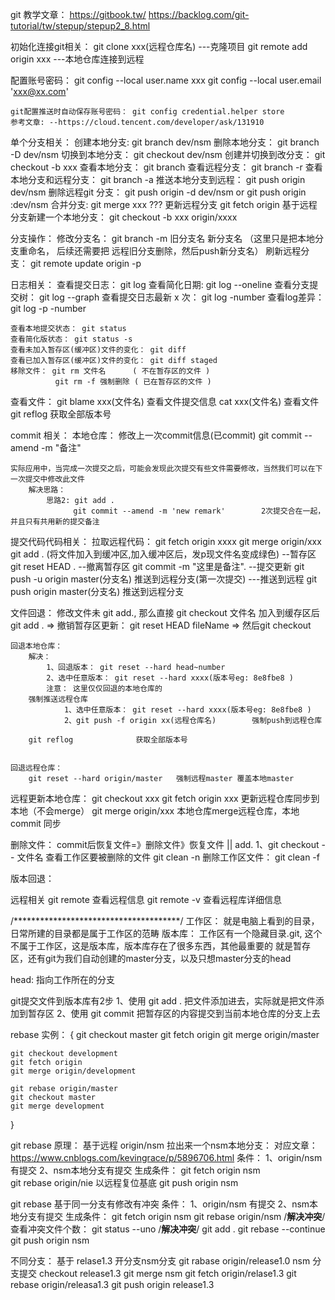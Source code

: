 git 教学文章： https://gitbook.tw/
              https://backlog.com/git-tutorial/tw/stepup/stepup2_8.html

初始化连接git相关：
    git clone xxx(远程仓库名)            ---克隆项目
    git remote add origin xxx           ---本地仓库连接到远程

配置账号密码：
    git config --local user.name xxx
    git config --local user.email 'xxx@xx.com'

    git配置推送时自动保存账号密码： git config credential.helper store          
    参考文章: --https://cloud.tencent.com/developer/ask/131910

单个分支相关：
    创建本地分支: git branch dev/nsm
    删除本地分支： git branch -D dev/nsm
    切换到本地分支： git checkout dev/nsm
    创建并切换到改分支： git checkout -b xxx
    查看本地分支： git branch
    查看远程分支： git branch -r
    查看本地分支和远程分支： git branch -a
    推送本地分支到远程： git push origin dev/nsm
    删除远程git 分支： git push origin -d dev/nsm  or  git push origin :dev/nsm
    合并分支: git merge xxx  ???
    更新远程分支 git fetch origin
    基于远程分支新建一个本地分支： git checkout -b xxx origin/xxxx

分支操作：
    修改分支名： git branch -m 旧分支名  新分支名    （这里只是把本地分支重命名， 后续还需要把 远程旧分支删除，然后push新分支名）
    刷新远程分支： git remote update origin -p

日志相关：
    查看提交日志： git log
    查看简化日期: git log --oneline
    查看分支提交树： git log --graph
    查看提交日志最新 x 次： git log -number
    查看log差异： git log -p -number

    查看本地提交状态： git status
    查看简化版状态： git status -s 
    查看未加入暂存区(缓冲区)文件的变化： git diff
    查看已加入暂存区(缓冲区)文件的变化： git diff staged
    移除文件： git rm 文件名      ( 不在暂存区的文件 )
              git rm -f 强制删除 ( 已在暂存区的文件 )

查看文件：
    git blame xxx(文件名)   查看文件提交信息
    cat xxx(文件名)         查看文件
    git reflog              获取全部版本号


commit 相关：
    本地仓库：
        修改上一次commit信息(已commit)
            git commit --amend -m "备注"
    
    
    实际应用中，当完成一次提交之后，可能会发现此次提交有些文件需要修改，当然我们可以在下一次提交中修改此文件
        解决思路： 
            思路2: git add .
                  git commit --amend -m 'new remark'        2次提交合在一起，并且只有共用新的提交备注


提交代码代码相关：
    拉取远程代码： git fetch origin xxxx
    git merge origin/xxx
    git add . (将文件加入到缓冲区,加入缓冲区后，发p现文件名变成绿色)   --暂存区
    git reset HEAD .                                              --撤离暂存区
    git commit -m "这里是备注".                                    --提交更新
    git push -u origin master(分支名) 推送到远程分支(第一次提交)     ---推送到远程
    git push origin master(分支名)    推送到远程分支 

文件回退：
    修改文件未 git add., 那么直接 git checkout 文件名
    加入到缓存区后 git add .  =>    撤销暂存区更新： git reset HEAD fileName    => 然后git checkout

    回退本地仓库：
        解决：  
            1、回退版本： git reset --hard head~number
            2、选中任意版本： git reset --hard xxxx(版本号eg: 8e8fbe8 )  
            注意： 这里仅仅回退的本地仓库的
        强制推送远程仓库
                1、选中任意版本： git reset --hard xxxx(版本号eg: 8e8fbe8 )  
                2、git push -f origin xx(远程仓库名)        强制push到远程仓库

        git reflog              获取全部版本号

    
    回退远程仓库：
        git reset --hard origin/master   强制远程master 覆盖本地master


远程更新本地仓库：
    git checkout xxx
    git fetch origin xxx   更新远程仓库同步到本地（不会merge）
    git merge origin/xxx   本地仓库merge远程仓库，本地commit 同步


删除文件：
    commit后恢复文件=》删除文件》恢复文件 || add.
        1、git checkout -- 文件名
    查看工作区要被删除的文件 git clean -n
    删除工作区文件： git clean -f

版本回退：



远程相关
    git remote          查看远程信息
    git remote -v       查看远程库详细信息
    

/**************************************/
工作区： 就是电脑上看到的目录，日常所建的目录都是属于工作区的范畴
版本库： 工作区有一个隐藏目录.git, 这个不属于工作区，这是版本库，版本库存在了很多东西，其他最重要的
         就是暂存区，还有git为我们自动创建的master分支，以及只想master分支的head
        
head: 指向工作所在的分支

git提交文件到版本库有2步
1、使用 git add . 把文件添加进去，实际就是把文件添加到暂存区
2、使用 git commit 把暂存区的内容提交到当前本地仓库的分支上去 


rebase 实例： {
    git checkout master
    git fetch origin
    git merge origin/master

    git checkout development
    git fetch origin
    git merge origin/development

    git rebase origin/master
    git checkout master
    git merge development
}


git rebase 原理：
基于远程 origin/nsm  拉出来一个nsm本地分支：
对应文章： https://www.cnblogs.com/kevingrace/p/5896706.html
条件：
    1、origin/nsm 有提交
    2、nsm本地分支有提交
生成条件：
    git fetch origin nsm    
    git rebase  origin/nie  以远程复位基底
    git push origin nsm


git rebase 基于同一分支有修改有冲突
条件： 
    1、origin/nsm 有提交
    2、nsm本地分支有提交
生成条件： 
    git fetch origin nsm
    git rebase origin/nsm
    /****解决冲突****/
    查看冲突文件个数： git status --uno
    /****解决冲突****/
    git add .
    git rebase --continue
    git push origin nsm

不同分支：
    基于 relase1.3 开分支nsm分支
    git rabase origin/release1.0
    nsm 分支提交
    checkout release1.3
    git merge nsm
    git fetch origin/relase1.3
    git rebase origin/releasa1.3
    git push origin release1.3

